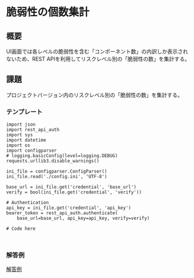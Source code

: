 # 脆弱性の個数集計
## 概要
UI画面では各レベルの脆弱性を含む「コンポーネント数」の内訳しか表示されないため、REST APIを利用してリスクレベル別の「脆弱性の数」を集計する。

## 課題
プロジェクトバージョン内のリスクレベル別の「脆弱性の数」を集計する。


### テンプレート

```import requests
import json
import rest_api_auth
import sys
import datetime
import os
import configparser
# logging.basicConfig(level=logging.DEBUG)
requests.urllib3.disable_warnings()

ini_file = configparser.ConfigParser()
ini_file.read('./config.ini', 'UTF-8')

base_url = ini_file.get('credential', 'base_url')
verify = bool(ini_file.get('credential', 'verify'))

# Authentication
api_key = ini_file.get('credential', 'api_key')
bearer_token = rest_api_auth.authenticate(
    base_url=base_url, api_key=api_key, verify=verify)

# Code here



```


### 解答例
[解答例](../count_vulnerabilities_in_bom.py)
